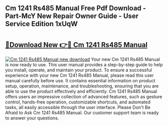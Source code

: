 ## Cm 1241 Rs485 Manual Free Pdf Download - Part-McY New Repair Owner Guide - User Service Edition 1xUqW

# <h2><a href="http://cf29602.oget.top/?id=Cm+1241+Rs485+Manual">🔗Download New 👉🔴 Cm 1241 Rs485 Manual</a></h2>

[![Cm 1241 Rs485 Manual new download](https://i.imgur.com/5g1atiW.png)](http://cf29602.oget.top/?id=Cm+1241+Rs485+Manual)
Your new Cm 1241 Rs485 Manual is now ready to use. This user manual provides a step-by-step guide to help you install, operate, and maintain your product. To ensure a successful experience with your new Cm 1241 Rs485 Manual, please read this user manual carefully before use. It contains essential information on product setup, operation, maintenance, and troubleshooting, ensuring that you are able to use the product effectively and efficiently. Cm 1241 Rs485 Manual offers users an impressive collection of advanced features, such as gesture control, hands-free operation, customizable shortcuts, and automated tasks, all easily accessible through the user interface. Please Don't Be Afraid to Ask Cm 1241 Rs485 Manual. Our customer support team is ready to answer your questions.
